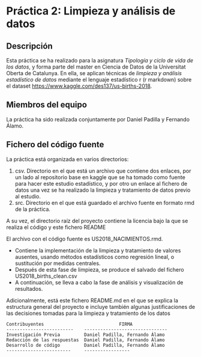 # Práctica 2: Limpieza y análisis de datos

## Descripción
Esta práctica se ha realizado para la asignatura _Tipología y ciclo de vida de los datos_, y forma parte del master en Ciencia de Datos de la Universitat Oberta de Catalunya. En ella, se aplican técnicas de _limpieza y análisis estadístico de datos_ mediante el lenguaje estadístico r (r markdown) sobre el dataset https://www.kaggle.com/des137/us-births-2018.

## Miembros del equipo
La práctica ha sido realizada conjuntamente por Daniel Padilla y Fernando Álamo.

## Fichero del código fuente
La práctica está organizada en varios directorios:

1. csv. Directorio en el que está un archivo que contiene dos enlaces, por un lado al repositorio base en kaggle que se ha tomado como fuente para hacer este estudio estadístico, y por otro un enlace al fichero de datos una vez se ha realizado la limpieza y tratamiento de datos previo al estudio.
2. src. Directorio en el que está guardado el archivo fuente en formato rmd de la práctica.

A su vez, el directorio raíz del proyecto contiene la licencia bajo la que se realiza el código y este fichero README  

El archivo con el código fuente es US2018_NACIMIENTOS.rmd.
+ Contiene la implementación de la limpieza y tratamiento de valores ausentes, usando métodos estadísticos como regresión lineal, o sustitución por medidas centrales. 
+ Después de esta fase de limpieza, se produce el salvado del fichero US2018_births_clean.csv
+ A continuación, se lleva a cabo la fase de análisis y visualización de resultados. 
   
Adicionalmente, está este fichero README.md en el que se explica la estructura general del proyecto e incluye también algunas justificaciones de las decisiones tomadas para la limpieza y tratamiento de los datos

~~~~
Contribuyentes                            FIRMA
-------------------------    -------------------------------
Investigación Previa         Daniel Padilla, Fernando Álamo
Redacción de las respuestas  Daniel Padilla, Fernando Álamo
Desarrollo de código         Daniel Padilla, Fernando Álamo
------------------------     -----------------
~~~~

